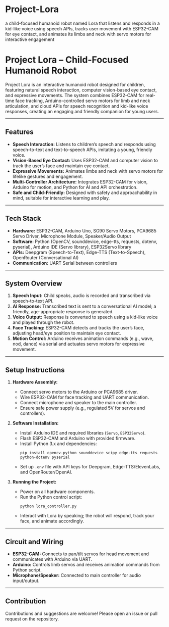 # Project-Lora
 a child-focused humanoid robot named Lora that listens and responds in a kid-like  voice using speech APIs, tracks user movement with ESP32-CAM for eye contact, and animates its limbs and  neck with servo motors for interactive engagement
# Project Lora – Child-Focused Humanoid Robot

Project Lora is an interactive humanoid robot designed for children, featuring natural speech interaction, computer vision-based eye contact, and expressive movements. The system combines ESP32-CAM for real-time face tracking, Arduino-controlled servo motors for limb and neck articulation, and cloud APIs for speech recognition and kid-like voice responses, creating an engaging and friendly companion for young users.

---

## Features

- **Speech Interaction:** Listens to children’s speech and responds using speech-to-text and text-to-speech APIs, imitating a young, friendly voice.
- **Vision-Based Eye Contact:** Uses ESP32-CAM and computer vision to track the user’s face and maintain eye contact.
- **Expressive Movements:** Animates limbs and neck with servo motors for lifelike gestures and engagement.
- **Multi-Controller Architecture:** Integrates ESP32-CAM for vision, Arduino for motion, and Python for AI and API orchestration.
- **Safe and Child-Friendly:** Designed with safety and approachability in mind, suitable for interactive learning and play.

---

## Tech Stack

- **Hardware:** ESP32-CAM, Arduino Uno, SG90 Servo Motors, PCA9685 Servo Driver, Microphone Module, Speaker/Audio Output
- **Software:** Python (OpenCV, sounddevice, edge-tts, requests, dotenv, pyserial), Arduino IDE (Servo library), ESP32Servo library
- **APIs:** Deepgram (Speech-to-Text), Edge-TTS (Text-to-Speech), OpenRouter (Conversational AI)
- **Communication:** UART Serial between controllers

---

## System Overview

1. **Speech Input:** Child speaks, audio is recorded and transcribed via speech-to-text API.
2. **AI Response:** Transcribed text is sent to a conversational AI model; a friendly, age-appropriate response is generated.
3. **Voice Output:** Response is converted to speech using a kid-like voice and played through the robot.
4. **Face Tracking:** ESP32-CAM detects and tracks the user’s face, adjusting head/eye position to maintain eye contact.
5. **Motion Control:** Arduino receives animation commands (e.g., wave, nod, dance) via serial and actuates servo motors for expressive movement.

---

## Setup Instructions

1. **Hardware Assembly:**
   - Connect servo motors to the Arduino or PCA9685 driver.
   - Wire ESP32-CAM for face tracking and UART communication.
   - Connect microphone and speaker to the main controller.
   - Ensure safe power supply (e.g., regulated 5V for servos and controllers).

2. **Software Installation:**
   - Install Arduino IDE and required libraries (`Servo`, `ESP32Servo`).
   - Flash ESP32-CAM and Arduino with provided firmware.
   - Install Python 3.x and dependencies:
     ```
     pip install opencv-python sounddevice scipy edge-tts requests python-dotenv pyserial
     ```
   - Set up `.env` file with API keys for Deepgram, Edge-TTS/ElevenLabs, and OpenRouter/OpenAI.

3. **Running the Project:**
   - Power on all hardware components.
   - Run the Python control script:
     ```
     python lora_controller.py
     ```
   - Interact with Lora by speaking; the robot will respond, track your face, and animate accordingly.

---

## Circuit and Wiring

- **ESP32-CAM:** Connects to pan/tilt servos for head movement and communicates with Arduino via UART.
- **Arduino:** Controls limb servos and receives animation commands from Python script.
- **Microphone/Speaker:** Connected to main controller for audio input/output.

---

## Contribution

Contributions and suggestions are welcome! Please open an issue or pull request on the repository.


